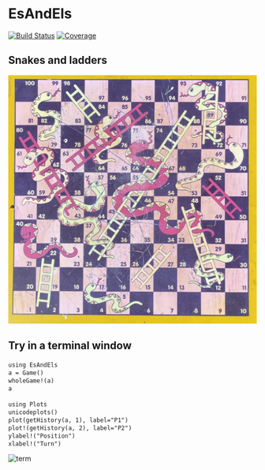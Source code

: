 # EsAndEls

[![Build Status](https://github.com/hannesbecher/EsAndEls.jl/actions/workflows/CI.yml/badge.svg?branch=main)](https://github.com/hannesbecher/EsAndEls.jl/actions/workflows/CI.yml?query=branch%3Amain)
[![Coverage](https://codecov.io/gh/hannesbecher/EsAndEls.jl/branch/main/graph/badge.svg)](https://codecov.io/gh/hannesbecher/EsAndEls.jl)

## Snakes and ladders
![S&L](img/photo.jpg)

## Try in a terminal window
```
using EsAndEls
a = Game()
wholeGame!(a)
a

using Plots
unicodeplots()
plot(getHistory(a, 1), label="P1")
plot!(getHistory(a, 2), label="P2")
ylabel!("Position")
xlabel!("Turn")
```
![term]("img/term.png")